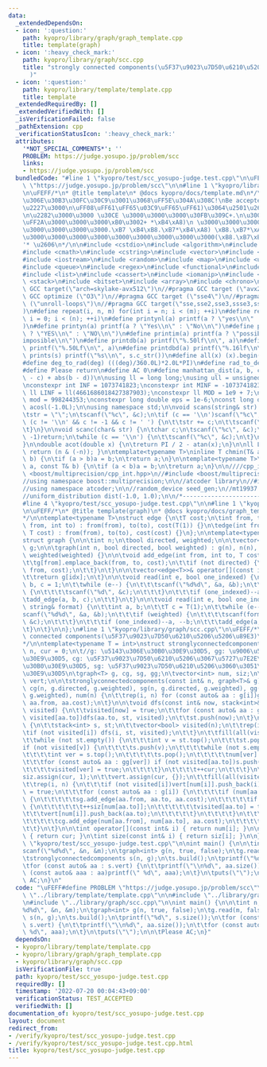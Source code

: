 ```yaml
---
data:
  _extendedDependsOn:
  - icon: ':question:'
    path: kyopro/library/graph/graph_template.cpp
    title: template(graph)
  - icon: ':heavy_check_mark:'
    path: kyopro/library/graph/scc.cpp
    title: "strongly connected components(\u5F37\u9023\u7D50\u6210\u5206\u5206\u89E3\
      )"
  - icon: ':question:'
    path: kyopro/library/template/template.cpp
    title: template
  _extendedRequiredBy: []
  _extendedVerifiedWith: []
  _isVerificationFailed: false
  _pathExtension: cpp
  _verificationStatusIcon: ':heavy_check_mark:'
  attributes:
    '*NOT_SPECIAL_COMMENTS*': ''
    PROBLEM: https://judge.yosupo.jp/problem/scc
    links:
    - https://judge.yosupo.jp/problem/scc
  bundledCode: "#line 1 \"kyopro/test/scc_yosupo-judge.test.cpp\"\n\uFEFF#define PROBLEM\
    \ \"https://judge.yosupo.jp/problem/scc\"\n\n#line 1 \"kyopro/library/template/template.cpp\"\
    \n\uFEFF/*\n* @title template\n* @docs kyopro/docs/template.md\n*/\n\n\n/*\n\u3053\
    \u306E\u30B3\u30FC\u30C9\u3001\u3068\uFF5E\u304A\u308C!\nBe accepted!\n\u2227\uFF3F\
    \u2227\u3000\n\uFF08\uFF61\uFF65\u03C9\uFF65\uFF61)\u3064\u2501\u2606\u30FB*\u3002\
    \n\u2282\u3000\u3000 \u30CE \u3000\u3000\u3000\u30FB\u309C+.\n\u3000\u3057\u30FC\
    \uFF2A\u3000\u3000\u3000\xB0\u3002+ *\xB4\xA8)\n \u3000\u3000\u3000\u3000\u3000\
    \u3000\u3000\u3000\u3000.\xB7 \xB4\xB8.\xB7*\xB4\xA8) \xB8.\xB7*\xA8)\n\t\t  \u3000\
    \u3000\u3000\u3000\u3000\u3000\u3000\u3000\u3000\u3000(\xB8.\xB7\xB4 (\xB8.\xB7\
    '* \u2606\n*/\n\n#include <cstdio>\n#include <algorithm>\n#include <string>\n\
    #include <cmath>\n#include <cstring>\n#include <vector>\n#include <numeric>\n\
    #include <iostream>\n#include <random>\n#include <map>\n#include <unordered_map>\n\
    #include <queue>\n#include <regex>\n#include <functional>\n#include <complex>\n\
    #include <list>\n#include <cassert>\n#include <iomanip>\n#include <set>\n#include\
    \ <stack>\n#include <bitset>\n#include <array>\n#include <chrono>\n\n//#pragma\
    \ GCC target(\"arch=skylake-avx512\")\n//#pragma GCC target (\"avx2\")\n//#pragma\
    \ GCC optimize (\"O3\")\n//#pragma GCC target (\"sse4\")\n//#pragma GCC optimize\
    \ (\"unroll-loops\")\n//#pragma GCC target(\"sse,sse2,sse3,ssse3,sse4,popcnt,abm,mmx,avx,tune=native\"\
    )\n#define repeat(i, n, m) for(int i = n; i < (m); ++i)\n#define rep(i, n) for(int\
    \ i = 0; i < (n); ++i)\n#define printynl(a) printf(a ? \"yes\\n\" : \"no\\n\"\
    )\n#define printyn(a) printf(a ? \"Yes\\n\" : \"No\\n\")\n#define printYN(a) printf(a\
    \ ? \"YES\\n\" : \"NO\\n\")\n#define printim(a) printf(a ? \"possible\\n\" : \"\
    imposible\\n\")\n#define printdb(a) printf(\"%.50lf\\n\", a)\n#define printLdb(a)\
    \ printf(\"%.50Lf\\n\", a)\n#define printdbd(a) printf(\"%.16lf\\n\", a)\n#define\
    \ prints(s) printf(\"%s\\n\", s.c_str())\n#define all(x) (x).begin(), (x).end()\n\
    #define deg_to_rad(deg) (((deg)/360.0L)*2.0L*PI)\n#define rad_to_deg(rad) (((rad)/2.0L/PI)*360.0L)\n\
    #define Please return\n#define AC 0\n#define manhattan_dist(a, b, c, d) (abs(a\
    \ - c) + abs(b - d))\n\nusing ll = long long;\nusing ull = unsigned long long;\n\
    \nconstexpr int INF = 1073741823;\nconstexpr int MINF = -1073741823;\nconstexpr\
    \ ll LINF = ll(4661686018427387903);\nconstexpr ll MOD = 1e9 + 7;\nconstexpr ll\
    \ mod = 998244353;\nconstexpr long double eps = 1e-6;\nconst long double PI =\
    \ acosl(-1.0L);\n\nusing namespace std;\n\nvoid scans(string& str) {\n\tchar c;\n\
    \tstr = \"\";\n\tscanf(\"%c\", &c);\n\tif (c == '\\n')scanf(\"%c\", &c);\n\twhile\
    \ (c != '\\n' && c != -1 && c != ' ') {\n\t\tstr += c;\n\t\tscanf(\"%c\", &c);\n\
    \t}\n}\n\nvoid scanc(char& str) {\n\tchar c;\n\tscanf(\"%c\", &c);\n\tif (c ==\
    \ -1)return;\n\twhile (c == '\\n') {\n\t\tscanf(\"%c\", &c);\n\t}\n\tstr = c;\n\
    }\n\ndouble acot(double x) {\n\treturn PI / 2 - atan(x);\n}\n\nll LSB(ll n) {\
    \ return (n & (-n)); }\n\ntemplate<typename T>\ninline T chmin(T& a, const T&\
    \ b) {\n\tif (a > b)a = b;\n\treturn a;\n}\n\ntemplate<typename T>\ninline T chmax(T&\
    \ a, const T& b) {\n\tif (a < b)a = b;\n\treturn a;\n}\n\n////cpp_int\n//#include\
    \ <boost/multiprecision/cpp_int.hpp>\n//#include <boost/multiprecision/cpp_dec_float.hpp>\n\
    //using namespace boost::multiprecision;\n\n//atcoder library\n//#include <atcoder/all>\n\
    //using namespace atcoder;\n\n//random_device seed_gen;\n//mt19937 engine(seed_gen());\n\
    //uniform_distribution dist(-1.0, 1.0);\n\n/*----------------------------------------------------------------------------------*/\n\
    #line 4 \"kyopro/test/scc_yosupo-judge.test.cpp\"\n\n#line 1 \"kyopro/library/graph/graph_template.cpp\"\
    \n\uFEFF/*\n* @title template(graph)\n* @docs kyopro/docs/graph_template.md\n\
    */\n\ntemplate<typename T>\nstruct edge {\n\tT cost;\n\tint from, to;\n\n\tedge(int\
    \ from, int to) : from(from), to(to), cost(T(1)) {}\n\tedge(int from, int to,\
    \ T cost) : from(from), to(to), cost(cost) {}\n};\n\ntemplate<typename T = int>\n\
    struct graph {\n\n\tint n;\n\tbool directed, weighted;\n\n\tvector<vector<edge<T>>>\
    \ g;\n\n\tgraph(int n, bool directed, bool weighted) : g(n), n(n), directed(directed),\
    \ weighted(weighted) {}\n\n\tvoid add_edge(int from, int to, T cost = T(1)) {\n\
    \t\tg[from].emplace_back(from, to, cost);\n\t\tif (not directed) {\n\t\t\tg[to].emplace_back(to,\
    \ from, cost);\n\t\t}\n\t}\n\n\tvector<edge<T>>& operator[](const int& idx) {\n\
    \t\treturn g[idx];\n\t}\n\n\tvoid read(int e, bool one_indexed) {\n\t\tint a,\
    \ b, c = 1;\n\t\twhile (e--) {\n\t\t\tscanf(\"%d%d\", &a, &b);\n\t\t\tif (weighted)\
    \ {\n\t\t\t\tscanf(\"%d\", &c);\n\t\t\t}\n\t\t\tif (one_indexed)--a, --b;\n\t\t\
    \tadd_edge(a, b, c);\n\t\t}\n\t}\n\n\tvoid read(int e, bool one_indexed, const\
    \ string& format) {\n\t\tint a, b;\n\t\tT c = T(1);\n\t\twhile (e--) {\n\t\t\t\
    scanf(\"%d%d\", &a, &b);\n\t\t\tif (weighted) {\n\t\t\t\tscanf(format.c_str(),\
    \ &c);\n\t\t\t}\n\t\t\tif (one_indexed)--a, --b;\n\t\t\tadd_edge(a, b, c);\n\t\
    \t}\n\t}\n\n};\n#line 1 \"kyopro/library/graph/scc.cpp\"\n\uFEFF/*\n* @title strongly\
    \ connected components(\u5F37\u9023\u7D50\u6210\u5206\u5206\u89E3)\n* @docs kyopro/docs/scc.md\n\
    */\n\ntemplate<typename T = int>\nstruct stronglyconnectedcomponents {\n\n\tint\
    \ n, cur = 0;\n\t//g: \u5143\u306E\u30B0\u30E9\u30D5, gg: \u9006\u5F35\u308A\u30B0\
    \u30E9\u30D5, cg: \u5F37\u9023\u7D50\u6210\u5206\u3067\u5727\u7E2E\u3057\u305F\
    \u30B0\u30E9\u30D5, sg: \u5F37\u9023\u7D50\u6210\u5206\u3060\u3051\u306E\u30B0\
    \u30E9\u30D5\n\tgraph<T> g, cg, sg, gg;\n\tvector<int> num, siz;\n\tvector<vector<int>>\
    \ vert;\n\n\tstronglyconnectedcomponents(const int& n, graph<T>& g) : n(n), g(g),\
    \ cg(n, g.directed, g.weighted), sg(n, g.directed, g.weighted), gg(n, g.directed,\
    \ g.weighted), num(n) {\n\t\trep(i, n) for (const auto& aa : g[i])gg.add_edge(aa.to,\
    \ aa.from, aa.cost);\n\t}\n\n\tvoid dfs(const int& now, stack<int>& st, vector<bool>&\
    \ visited) {\n\t\tvisited[now] = true;\n\t\tfor (const auto& aa : g[now])if (not\
    \ visited[aa.to])dfs(aa.to, st, visited);\n\t\tst.push(now);\n\t}\n\n\tvoid build()\
    \ {\n\t\tstack<int> s, st;\n\t\tvector<bool> visited(n);\n\t\trep(i, n) {\n\t\t\
    \tif (not visited[i]) dfs(i, st, visited);\n\t\t}\n\t\tfill(all(visited), false);\n\
    \t\twhile (not st.empty()) {\n\t\t\tint v = st.top();\n\t\t\tst.pop();\n\t\t\t\
    if (not visited[v]) {\n\t\t\t\ts.push(v);\n\t\t\t\twhile (not s.empty()) {\n\t\
    \t\t\t\tint ver = s.top();\n\t\t\t\t\ts.pop();\n\t\t\t\t\tnum[ver] = cur;\n\t\t\
    \t\t\tfor (const auto& aa : gg[ver]) if (not visited[aa.to])s.push(aa.to);\n\t\
    \t\t\t\tvisited[ver] = true;\n\t\t\t\t}\n\t\t\t\t++cur;\n\t\t\t}\n\t\t}\n\t\t\
    siz.assign(cur, 1);\n\t\tvert.assign(cur, {});\n\t\tfill(all(visited), false);\n\
    \t\trep(i, n) {\n\t\t\tif (not visited[i])vert[num[i]].push_back(i);\n\t\t\tvisited[i]\
    \ = true;\n\t\t\tfor (const auto& aa : g[i]) {\n\t\t\t\tif (num[aa.to] == num[i])\
    \ {\n\t\t\t\t\tsg.add_edge(aa.from, aa.to, aa.cost);\n\t\t\t\t\tif (not visited[aa.to])\
    \ {\n\t\t\t\t\t\t++siz[num[aa.to]];\n\t\t\t\t\t\tvisited[aa.to] = true;\n\t\t\t\
    \t\t\tvert[num[i]].push_back(aa.to);\n\t\t\t\t\t}\n\t\t\t\t}\n\t\t\t\telse {\n\
    \t\t\t\t\tcg.add_edge(num[aa.from], num[aa.to], aa.cost);\n\t\t\t\t}\n\t\t\t}\n\
    \t\t}\n\t}\n\n\tint operator[](const int& i) { return num[i]; }\n\n\tint size()\
    \ { return cur; }\n\tint size(const int& i) { return siz[i]; }\n\n};\n#line 7\
    \ \"kyopro/test/scc_yosupo-judge.test.cpp\"\n\nint main() {\n\n\tint n, m;\n\t\
    scanf(\"%d%d\", &n, &m);\n\tgraph<int> g(n, true, false);\n\tg.read(m, false);\n\
    \tstronglyconnectedcomponents s(n, g);\n\ts.build();\n\tprintf(\"%d\", s.size());\n\
    \tfor (const auto& aa : s.vert) {\n\t\tprintf(\"\\n%d\", aa.size());\n\t\tfor\
    \ (const auto& aaa : aa)printf(\" %d\", aaa);\n\t}\n\tputs(\"\");\n\n\tPlease\
    \ AC;\n}\n"
  code: "\uFEFF#define PROBLEM \"https://judge.yosupo.jp/problem/scc\"\n\n#include\
    \ \"../library/template/template.cpp\"\n\n#include \"../library/graph/graph_template.cpp\"\
    \n#include \"../library/graph/scc.cpp\"\n\nint main() {\n\n\tint n, m;\n\tscanf(\"\
    %d%d\", &n, &m);\n\tgraph<int> g(n, true, false);\n\tg.read(m, false);\n\tstronglyconnectedcomponents\
    \ s(n, g);\n\ts.build();\n\tprintf(\"%d\", s.size());\n\tfor (const auto& aa :\
    \ s.vert) {\n\t\tprintf(\"\\n%d\", aa.size());\n\t\tfor (const auto& aaa : aa)printf(\"\
    \ %d\", aaa);\n\t}\n\tputs(\"\");\n\n\tPlease AC;\n}"
  dependsOn:
  - kyopro/library/template/template.cpp
  - kyopro/library/graph/graph_template.cpp
  - kyopro/library/graph/scc.cpp
  isVerificationFile: true
  path: kyopro/test/scc_yosupo-judge.test.cpp
  requiredBy: []
  timestamp: '2022-07-20 00:04:43+09:00'
  verificationStatus: TEST_ACCEPTED
  verifiedWith: []
documentation_of: kyopro/test/scc_yosupo-judge.test.cpp
layout: document
redirect_from:
- /verify/kyopro/test/scc_yosupo-judge.test.cpp
- /verify/kyopro/test/scc_yosupo-judge.test.cpp.html
title: kyopro/test/scc_yosupo-judge.test.cpp
---
```

